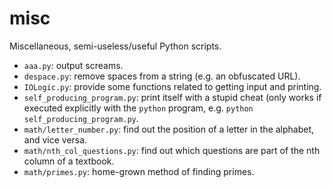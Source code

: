 # misc
Miscellaneous, semi-useless/useful Python scripts.

* `aaa.py`: output screams.
* `despace.py`: remove spaces from a string (e.g. an obfuscated URL).
* `IOLogic.py`: provide some functions related to getting input and printing.
* `self_producing_program.py`: print itself with a stupid cheat (only works if
executed explicitly with the `python` program, e.g. `python
self_producing_program.py`.
* `math/letter_number.py`: find out the position of a letter in the alphabet,
and vice versa.
* `math/nth_col_questions.py`: find out which questions are part of the nth
column of a textbook.
* `math/primes.py`: home-grown method of finding primes.
